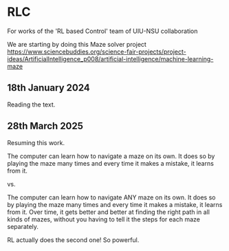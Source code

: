 # RLC
For works of the 'RL based Control' team of UIU-NSU collaboration


We are starting by doing this Maze solver project https://www.sciencebuddies.org/science-fair-projects/project-ideas/ArtificialIntelligence_p008/artificial-intelligence/machine-learning-maze


## 18th January 2024

Reading the text. 


## 28th March 2025 

Resuming this work. 

The computer can learn how to navigate a maze on its own.  It does so by playing the maze many times and every time it makes a mistake, it learns from it. 

vs. 

The computer can learn how to navigate ANY maze on its own.  It does so by playing the maze many times and every time it makes a mistake, it learns from it. Over time, it gets better and better at finding the right path in all kinds of mazes, without you having to tell it the steps for each maze separately. 

RL actually does the second one! So powerful. 



